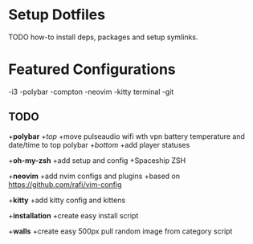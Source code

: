 # Setup Dotfiles

TODO how-to install deps, packages and setup symlinks.

# Featured Configurations
-i3
-polybar
-compton
-neovim
-kitty terminal
-git

## TODO

+__polybar__
 +*top*
  +move pulseaudio wifi wth vpn battery temperature and date/time to top polybar
 +*bottom*
  +add player statuses

+__oh-my-zsh__
 +add setup and config
 +Spaceship ZSH

+__neovim__
 +add nvim configs and plugins
 +based on https://github.com/rafi/vim-config

+__kitty__
 +add kitty config and kittens

+__installation__
 +create easy install script

+__walls__
 +create easy 500px pull random image from category script

